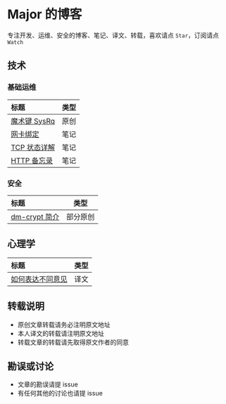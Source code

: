 # Major 的博客

专注开发、运维、安全的博客、笔记、译文、转载，喜欢请点 `Star`，订阅请点 `Watch`

## 技术

### 基础运维

标题|类型
:-----------------|:-:
[魔术键 SysRq](posts/sysrq.md)|原创
[网卡绑定](posts/network-bonding.md)|笔记
[TCP 状态详解](posts/tcp-state.md)|笔记
[HTTP 备忘录](posts/http.md)|笔记

### 安全

标题|类型
:-----------------|:-:
[dm-crypt 简介](posts/dm-crypt.md)|部分原创

## 心理学

标题|类型
:-----------------|:-:
[如何表达不同意见](posts/how-to-disagree.md)|译文

## 转载说明

- 原创文章转载请务必注明原文地址
- 本人译文的转载请注明原文地址
- 转载文章的转载请先取得原文作者的同意

## 勘误或讨论

- 文章的勘误请提 issue
- 有任何其他的讨论也请提 issue
